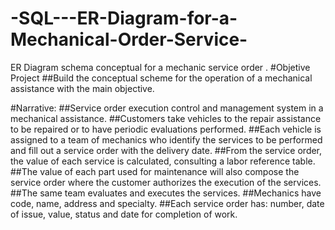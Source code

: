 # -SQL---ER-Diagram-for-a-Mechanical-Order-Service-
ER Diagram schema  conceptual  for a  mechanic service order .
#Objetive Project 
##Build the conceptual scheme for the operation of a mechanical assistance  with the main objective.

#Narrative:
##Service order execution control and management system in a mechanical assistance.
##Customers take vehicles to the repair assistance to be repaired or to have periodic evaluations performed.
##Each vehicle is assigned to a team of mechanics who identify the services to be performed and fill out a service order with the delivery date.
##From the service order, the value of each service is calculated, consulting a labor reference table.
##The value of each part used for maintenance will also compose the  service order  where the customer authorizes the execution of the services.
##The same team evaluates and executes the services.
##Mechanics have code, name, address and specialty.
##Each service order has: number, date of issue, value, status and date for completion of work.
